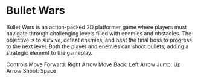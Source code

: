 # Bullet Wars

Bullet Wars is an action-packed 2D platformer game where players must navigate through challenging levels filled with enemies and obstacles. The objective is to survive, defeat enemies, and beat the final boss to progress to the next level. Both the player and enemies can shoot bullets, adding a strategic element to the gameplay.

Controls
Move Forward: Right Arrow
Move Back: Left Arrow
Jump: Up Arrow
Shoot: Space
